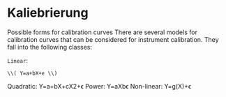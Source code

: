 # Kaliebrierung 

Possible forms for calibration curves 	There are several models for calibration curves that can be considered for instrument calibration. They fall into the following classes:

`Linear`:
```
\\( Y=a+bX+ϵ \\)
```

Quadratic:
   Y=a+bX+cX2+ϵ
   Power:
   Y=aXbϵ
   Non-linear:
   Y=g(X)+ϵ